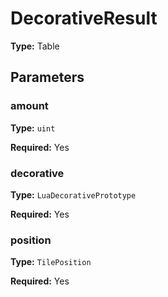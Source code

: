 # DecorativeResult

**Type:** Table

## Parameters

### amount

**Type:** `uint`

**Required:** Yes

### decorative

**Type:** `LuaDecorativePrototype`

**Required:** Yes

### position

**Type:** `TilePosition`

**Required:** Yes

